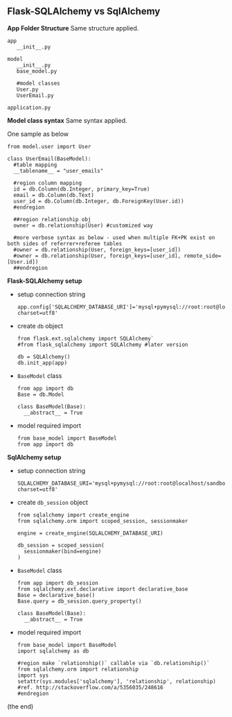 Flask-SQLAlchemy vs SqlAlchemy
---

**App Folder Structure**
Same structure applied.

```
app
   __init__.py
   
model
   __init__.py
   base_model.py
   
   #model classes
   User.py
   UserEmail.py
  
application.py
```

**Model class syntax**
Same syntax applied.

One sample as below
```
from model.user import User

class UserEmail(BaseModel):
  #table mapping
  __tablename__ = "user_emails"

  #region column mapping
  id = db.Column(db.Integer, primary_key=True)
  email = db.Column(db.Text)
  user_id = db.Column(db.Integer, db.ForeignKey(User.id))
  #endregion

  ##region relationship obj
  owner = db.relationship(User) #customized way

  #more verbose syntax as below - used when multiple FK+PK exist on both sides of referrer+referee tables
  #owner = db.relationship(User, foreign_keys=[user_id])
  #owner = db.relationship(User, foreign_keys=[user_id], remote_side=[User.id])
  ##endregion
```

**Flask-SQLAlchemy setup**
- setup connection string
  ```
  app.config['SQLALCHEMY_DATABASE_URI']='mysql+pymysql://root:root@localhost/sandbox_sqlalchemy?charset=utf8'
  ```

- create `db` object
  ```
  from flask.ext.sqlalchemy import SQLAlchemy`
  #from flask_sqlalchemy import SQLAlchemy #later version 
  
  db = SQLAlchemy()
  db.init_app(app)
  ```

- `BaseModel` class
  ```
  from app import db
  Base = db.Model  
  
  class BaseModel(Base):
    __abstract__ = True
  ```
  
- model required import
  ```
  from base_model import BaseModel
  from app import db
  ```

**SqlAlchemy setup**
- setup connection string
  ```
  SQLALCHEMY_DATABASE_URI='mysql+pymysql://root:root@localhost/sandbox_sqlalchemy?charset=utf8'
  ```

- create `db_session` object
  ```
  from sqlalchemy import create_engine
  from sqlalchemy.orm import scoped_session, sessionmaker
  
  engine = create_engine(SQLALCHEMY_DATABASE_URI)
    
  db_session = scoped_session(
    sessionmaker(bind=engine)
  )
  ```

- `BaseModel` class
  ```
  from app import db_session
  from sqlalchemy.ext.declarative import declarative_base
  Base = declarative_base()
  Base.query = db_session.query_property()
  
  class BaseModel(Base):
    __abstract__ = True
  ```

- model required import
  ```
  from base_model import BaseModel  
  import sqlalchemy as db

  #region make `relationship()` callable via `db.relationship()`
  from sqlalchemy.orm import relationship  
  import sys
  setattr(sys.modules['sqlalchemy'], 'relationship', relationship) #ref. http://stackoverflow.com/a/5356035/248616
  #endregion
  ```

(the end)